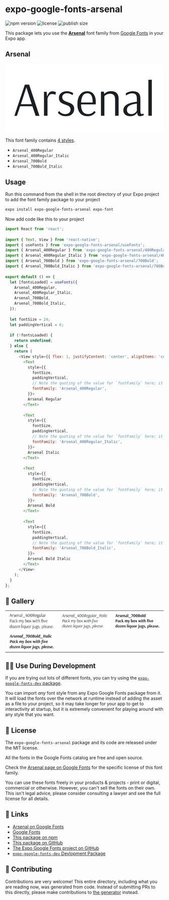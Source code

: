 # expo-google-fonts-arsenal

![npm version](https://flat.badgen.net/npm/v/expo-google-fonts-arsenal)
![license](https://flat.badgen.net/github/license/expo/google-fonts)
![publish size](https://flat.badgen.net/packagephobia/install/expo-google-fonts-arsenal)

This package lets you use the [**Arsenal**](https://fonts.google.com/specimen/Arsenal) font family from [Google Fonts](https://fonts.google.com/) in your Expo app.

## Arsenal

![Arsenal](./font-family.png)

This font family contains [4 styles](#-gallery).

- `Arsenal_400Regular`
- `Arsenal_400Regular_Italic`
- `Arsenal_700Bold`
- `Arsenal_700Bold_Italic`

## Usage

Run this command from the shell in the root directory of your Expo project to add the font family package to your project
```sh
expo install expo-google-fonts-arsenal expo-font
```

Now add code like this to your project
```js
import React from 'react';

import { Text, View } from 'react-native';
import { useFonts } from 'expo-google-fonts-arsenal/useFonts';
import { Arsenal_400Regular } from 'expo-google-fonts-arsenal/400Regular';
import { Arsenal_400Regular_Italic } from 'expo-google-fonts-arsenal/400Regular_Italic';
import { Arsenal_700Bold } from 'expo-google-fonts-arsenal/700Bold';
import { Arsenal_700Bold_Italic } from 'expo-google-fonts-arsenal/700Bold_Italic';

export default () => {
  let [fontsLoaded] = useFonts({
    Arsenal_400Regular,
    Arsenal_400Regular_Italic,
    Arsenal_700Bold,
    Arsenal_700Bold_Italic,
  });

  let fontSize = 24;
  let paddingVertical = 6;

  if (!fontsLoaded) {
    return undefined;
  } else {
    return (
      <View style={{ flex: 1, justifyContent: 'center', alignItems: 'center' }}>
        <Text
          style={{
            fontSize,
            paddingVertical,
            // Note the quoting of the value for `fontFamily` here; it expects a string!
            fontFamily: 'Arsenal_400Regular',
          }}>
          Arsenal Regular
        </Text>

        <Text
          style={{
            fontSize,
            paddingVertical,
            // Note the quoting of the value for `fontFamily` here; it expects a string!
            fontFamily: 'Arsenal_400Regular_Italic',
          }}>
          Arsenal Italic
        </Text>

        <Text
          style={{
            fontSize,
            paddingVertical,
            // Note the quoting of the value for `fontFamily` here; it expects a string!
            fontFamily: 'Arsenal_700Bold',
          }}>
          Arsenal Bold
        </Text>

        <Text
          style={{
            fontSize,
            paddingVertical,
            // Note the quoting of the value for `fontFamily` here; it expects a string!
            fontFamily: 'Arsenal_700Bold_Italic',
          }}>
          Arsenal Bold Italic
        </Text>
      </View>
    );
  }
};

```

## 🔡 Gallery


||||
|-|-|-|
|![Arsenal_400Regular](.//400Regular/Arsenal_400Regular.ttf.png)|![Arsenal_400Regular_Italic](.//400Regular_Italic/Arsenal_400Regular_Italic.ttf.png)|![Arsenal_700Bold](.//700Bold/Arsenal_700Bold.ttf.png)||
|![Arsenal_700Bold_Italic](.//700Bold_Italic/Arsenal_700Bold_Italic.ttf.png)||||


## 👩‍💻 Use During Development

If you are trying out lots of different fonts, you can try using the [`expo-google-fonts-dev` package](https://github.com/freeboub/google-fonts/tree/master/font-packages/dev#readme).

You can import *any* font style from any Expo Google Fonts package from it. It will load the fonts
over the network at runtime instead of adding the asset as a file to your project, so it may take longer
for your app to get to interactivity at startup, but it is extremely convenient
for playing around with any style that you want.

## 📖 License

The `expo-google-fonts-arsenal` package and its code are released under the MIT license.

All the fonts in the Google Fonts catalog are free and open source.

Check the [Arsenal page on Google Fonts](https://fonts.google.com/specimen/Arsenal) for the specific license of this font family.

You can use these fonts freely in your products & projects - print or digital, commercial or otherwise. However, you can't sell the fonts on their own. This isn't legal advice, please consider consulting a lawyer and see the full license for all details.

## 🔗 Links

- [Arsenal on Google Fonts](https://fonts.google.com/specimen/Arsenal)
- [Google Fonts](https://fonts.google.com/)
- [This package on npm](https://www.npmjs.com/package/expo-google-fonts-arsenal)
- [This package on GitHub](https://github.com/freeboub/google-fonts/tree/master/font-packages/arsenal)
- [The Expo Google Fonts project on GitHub](https://github.com/freeboub/google-fonts)
- [`expo-google-fonts-dev` Devlopment Package](https://github.com/freeboub/google-fonts/tree/master/font-packages/dev)

## 🤝 Contributing

Contributions are very welcome! This entire directory, including what you are reading now, was generated from code. Instead of submitting PRs to this directly, please make contributions to [the generator](https://github.com/freeboub/google-fonts/tree/master/packages/generator) instead.
